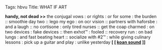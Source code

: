 Tags: hbvu
Title: WHAT IF ART
  
**handy, not dead >>** the conjugal vows : or rights : or for some : the burden :: smoothie day two :: lego my ego : on ocr vision :: partners with haforsbe : and a laugh :: no cortisone : only tired nurses :: get the coap charmed : on two devices : fake devices :: then exhot™ : fooled :: recovery run : on bad lungs : and fast beating heart :: socialize with #2™ : while giving culinary lessons : pick up a guitar and play : unlike yesterday
**[ [ [koan sound](https://koansound.bandcamp.com) ]]**